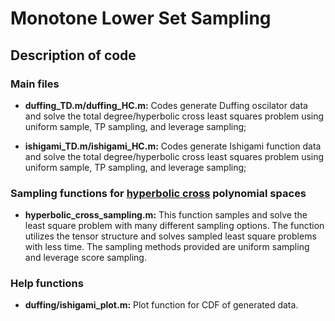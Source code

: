 # Monotone Lower Set Sampling

## Description of code

### Main files
- **duffing\_TD.m/duffing\_HC.m:** Codes generate Duffing oscilator data and solve the total degree/hyperbolic cross least squares problem using uniform sample, TP sampling, and leverage sampling;

- **ishigami\_TD.m/ishigami\_HC.m:** Codes generate Ishigami function data and solve the total degree/hyperbolic cross least squares problem using uniform sample, TP sampling, and leverage sampling;

### Sampling functions for <ins>hyperbolic cross</ins> polynomial spaces 

- **hyperbolic\_cross\_sampling.m:** This function samples and solve the least square problem with many different sampling options. The function utilizes the tensor structure and solves sampled least square problems with less time. The sampling methods provided are uniform sampling and leverage score sampling. 

### Help functions

- **duffing/ishigami\_plot.m:** Plot function for CDF of generated data.
